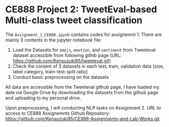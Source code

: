 # CE888 Project 2: TweetEval-based Multi-class tweet classification
The `Assignment_1_CE888.ipynb` contains codes for assignemnt 1. There are mainly 3 contents in the jupyter notebook file:
1. Load the Datasets for `emoji`, `emotion`, and `sentiment` from Tweeteval dataset accessible from following githib page (URL: https://github.com/Kensuzuki95/tweeteval.git)
2. Check the content of 3 datasets in each test, train, validation data [size, label category, train-test-split ratio]
3. Conduct basic preprocessing on the datasets

All data are accessible from the Tweeteval github page, I have loaded my date via Google Drive by downloading the datasets from the github page and uploading to my personal drive.

Upon preprocessing, I will conducting NLP tasks on Assignment 2. 
URL to access to CE888 Assignemnts Github Repository: https://github.com/Kensuzuki95/CE888-Assignments-and-Lab-Works.git

